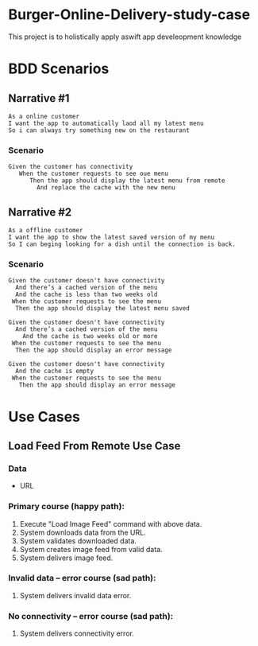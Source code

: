 # Burger-Online-Delivery-study-case
This project is to holistically apply aswift app develeopment knowledge

# BDD Scenarios

## Narrative #1

```
As a online customer
I want the app to automatically laod all my latest menu
So i can always try something new on the restaurant
```

### Scenario 
```
Given the customer has connectivity
   When the customer requests to see oue menu
      Then the app should display the latest menu from remote
        And replace the cache with the new menu    
```

## Narrative #2

```
As a offline customer
I want the app to show the latest saved version of my menu
So I can beging looking for a dish until the connection is back.
```

### Scenario 
```
Given the customer doesn't have connectivity
  And there’s a cached version of the menu
  And the cache is less than two weeks old
 When the customer requests to see the menu
  Then the app should display the latest menu saved

Given the customer doesn't have connectivity
  And there’s a cached version of the menu
    And the cache is two weeks old or more
 When the customer requests to see the menu
  Then the app should display an error message

Given the customer doesn't have connectivity
  And the cache is empty
 When the customer requests to see the menu
   Then the app should display an error message 
```

# Use Cases

## Load Feed From Remote Use Case

### Data
   * URL
   
### Primary course (happy path):
   1. Execute "Load Image Feed" command with above data.
   1. System downloads data from the URL.
   1. System validates downloaded data.
   1. System creates image feed from valid data.
   1. System delivers image feed.

### Invalid data – error course (sad path):
   1. System delivers invalid data error.

### No connectivity – error course (sad path):
   1. System delivers connectivity error.
  
